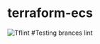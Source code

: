 # terraform-ecs
![Tflint](https://github.com/sum41k/terraform-ecs/workflows/Tflint/badge.svg?branch=master)
#Testing brances lint
